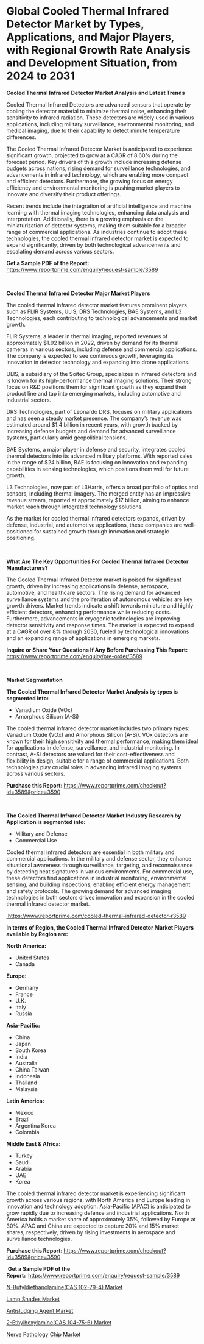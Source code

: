 <p><h1>Global Cooled Thermal Infrared Detector Market by Types, Applications, and Major Players, with Regional Growth Rate Analysis and Development Situation, from 2024 to 2031</h1></p><p><strong>Cooled Thermal Infrared Detector Market Analysis and Latest Trends</strong></p>
<p><p>Cooled Thermal Infrared Detectors are advanced sensors that operate by cooling the detector material to minimize thermal noise, enhancing their sensitivity to infrared radiation. These detectors are widely used in various applications, including military surveillance, environmental monitoring, and medical imaging, due to their capability to detect minute temperature differences.</p><p>The Cooled Thermal Infrared Detector Market is anticipated to experience significant growth, projected to grow at a CAGR of 8.60% during the forecast period. Key drivers of this growth include increasing defense budgets across nations, rising demand for surveillance technologies, and advancements in infrared technology, which are enabling more compact and efficient detectors. Furthermore, the growing focus on energy efficiency and environmental monitoring is pushing market players to innovate and diversify their product offerings.</p><p>Recent trends include the integration of artificial intelligence and machine learning with thermal imaging technologies, enhancing data analysis and interpretation. Additionally, there is a growing emphasis on the miniaturization of detector systems, making them suitable for a broader range of commercial applications. As industries continue to adopt these technologies, the cooled thermal infrared detector market is expected to expand significantly, driven by both technological advancements and escalating demand across various sectors.</p></p>
<p><strong>Get a Sample PDF of the Report:&nbsp;</strong> <a href="https://www.reportprime.com/enquiry/request-sample/3589?utm_campaign=1386&utm_medium=2&utm_source=Github&utm_content=ia&utm_term=18102024&utm_id=cooled-thermal-infrared-detector">https://www.reportprime.com/enquiry/request-sample/3589</a></p>
<p>&nbsp;</p>
<p><strong>Cooled Thermal Infrared Detector Major Market Players</strong></p>
<p><p>The cooled thermal infrared detector market features prominent players such as FLIR Systems, ULIS, DRS Technologies, BAE Systems, and L3 Technologies, each contributing to technological advancements and market growth.</p><p>FLIR Systems, a leader in thermal imaging, reported revenues of approximately $1.92 billion in 2022, driven by demand for its thermal cameras in various sectors, including defense and commercial applications. The company is expected to see continuous growth, leveraging its innovation in detector technology and expanding into drone applications.</p><p>ULIS, a subsidiary of the Soitec Group, specializes in infrared detectors and is known for its high-performance thermal imaging solutions. Their strong focus on R&D positions them for significant growth as they expand their product line and tap into emerging markets, including automotive and industrial sectors.</p><p>DRS Technologies, part of Leonardo DRS, focuses on military applications and has seen a steady market presence. The company’s revenue was estimated around $1.4 billion in recent years, with growth backed by increasing defense budgets and demand for advanced surveillance systems, particularly amid geopolitical tensions.</p><p>BAE Systems, a major player in defense and security, integrates cooled thermal detectors into its advanced military platforms. With reported sales in the range of $24 billion, BAE is focusing on innovation and expanding capabilities in sensing technologies, which positions them well for future growth.</p><p>L3 Technologies, now part of L3Harris, offers a broad portfolio of optics and sensors, including thermal imagery. The merged entity has an impressive revenue stream, reported at approximately $17 billion, aiming to enhance market reach through integrated technology solutions.</p><p>As the market for cooled thermal infrared detectors expands, driven by defense, industrial, and automotive applications, these companies are well-positioned for sustained growth through innovation and strategic positioning.</p></p>
<p>&nbsp;</p>
<p><strong>What Are The Key Opportunities For Cooled Thermal Infrared Detector Manufacturers?</strong></p>
<p><p>The Cooled Thermal Infrared Detector market is poised for significant growth, driven by increasing applications in defense, aerospace, automotive, and healthcare sectors. The rising demand for advanced surveillance systems and the proliferation of autonomous vehicles are key growth drivers. Market trends indicate a shift towards miniature and highly efficient detectors, enhancing performance while reducing costs. Furthermore, advancements in cryogenic technologies are improving detector sensitivity and response times. The market is expected to expand at a CAGR of over 8% through 2030, fueled by technological innovations and an expanding range of applications in emerging markets. </p></p>
<p><strong>Inquire or Share Your Questions If Any Before Purchasing This Report:</strong> <a href="https://www.reportprime.com/enquiry/pre-order/3589?utm_campaign=1386&utm_medium=2&utm_source=Github&utm_content=ia&utm_term=18102024&utm_id=cooled-thermal-infrared-detector">https://www.reportprime.com/enquiry/pre-order/3589</a></p>
<p>&nbsp;</p>
<p><strong>Market Segmentation</strong></p>
<p><strong>The Cooled Thermal Infrared Detector Market Analysis by types is segmented into:</strong></p>
<p><ul><li>Vanadium Oxide (VOx)</li><li>Amorphous Silicon (A-Si)</li></ul></p>
<p><p>The cooled thermal infrared detector market includes two primary types: Vanadium Oxide (VOx) and Amorphous Silicon (A-Si). VOx detectors are known for their high sensitivity and thermal performance, making them ideal for applications in defense, surveillance, and industrial monitoring. In contrast, A-Si detectors are valued for their cost-effectiveness and flexibility in design, suitable for a range of commercial applications. Both technologies play crucial roles in advancing infrared imaging systems across various sectors.</p></p>
<p><strong>Purchase this Report:&nbsp;</strong><a href="https://www.reportprime.com/checkout?id=3589&price=3590&utm_campaign=1386&utm_medium=2&utm_source=Github&utm_content=ia&utm_term=18102024&utm_id=cooled-thermal-infrared-detector">https://www.reportprime.com/checkout?id=3589&price=3590</a></p>
<p>&nbsp;</p>
<p><strong>The Cooled Thermal Infrared Detector Market Industry Research by Application is segmented into:</strong></p>
<p><ul><li>Military and Defense</li><li>Commercial Use</li></ul></p>
<p><p>Cooled thermal infrared detectors are essential in both military and commercial applications. In the military and defense sector, they enhance situational awareness through surveillance, targeting, and reconnaissance by detecting heat signatures in various environments. For commercial use, these detectors find applications in industrial monitoring, environmental sensing, and building inspections, enabling efficient energy management and safety protocols. The growing demand for advanced imaging technologies in both sectors drives innovation and expansion in the cooled thermal infrared detector market.</p></p>
<p><a href="https://www.reportprime.com/cooled-thermal-infrared-detector-r3589?utm_campaign=1386&utm_medium=2&utm_source=Github&utm_content=ia&utm_term=18102024&utm_id=cooled-thermal-infrared-detector">&nbsp;https://www.reportprime.com/cooled-thermal-infrared-detector-r3589</a></p>
<p><strong>In terms of Region, the Cooled Thermal Infrared Detector Market Players available by Region are:</strong></p>
<p>
    <p> <strong> North America: </strong>
        <ul>
            <li>United States</li>
            <li>Canada</li>
        </ul>
        </p> 
    <p> <strong> Europe: </strong>
        <ul>
            <li>Germany</li>
            <li>France</li>
            <li>U.K.</li>
            <li>Italy</li>
            <li>Russia</li>
        </ul>
        </p> 
    <p> <strong> Asia-Pacific: </strong>
        <ul>
            <li>China</li>
            <li>Japan</li>
            <li>South Korea</li>
            <li>India</li>
            <li>Australia</li>
            <li>China Taiwan</li>
            <li>Indonesia</li>
            <li>Thailand</li>
            <li>Malaysia</li>
        </ul>
        </p> 
    <p> <strong> Latin America: </strong>
        <ul>
            <li>Mexico</li>
            <li>Brazil</li>
            <li>Argentina Korea</li>
            <li>Colombia</li>
        </ul>
        </p> 
    <p> <strong> Middle East & Africa: </strong>
        <ul>
            <li>Turkey</li>
            <li>Saudi</li>
            <li>Arabia</li>
            <li>UAE</li>
            <li>Korea</li>
        </ul>
    </p>
    </p>
<p><p>The cooled thermal infrared detector market is experiencing significant growth across various regions, with North America and Europe leading in innovation and technology adoption. Asia-Pacific (APAC) is anticipated to grow rapidly due to increasing defense and industrial applications. North America holds a market share of approximately 35%, followed by Europe at 30%. APAC and China are expected to capture 20% and 15% market shares, respectively, driven by rising investments in aerospace and surveillance technologies.</p></p>
<p><strong>Purchase this Report: </strong><a href="https://www.reportprime.com/checkout?id=3589&price=3590&utm_campaign=1386&utm_medium=2&utm_source=Github&utm_content=ia&utm_term=18102024&utm_id=cooled-thermal-infrared-detector">https://www.reportprime.com/checkout?id=3589&price=3590</a></p>
<p>&nbsp;<strong>Get a Sample PDF of the Report:&nbsp;&nbsp;</strong><a href="https://www.reportprime.com/enquiry/request-sample/3589?utm_campaign=1386&utm_medium=2&utm_source=Github&utm_content=ia&utm_term=18102024&utm_id=cooled-thermal-infrared-detector">https://www.reportprime.com/enquiry/request-sample/3589</a></p>
<p><strong></strong></p>
<p><p><a href="https://www.linkedin.com/pulse/n-butyldiethanolaminecas-102-79-4-market-investigation-industry-ncpxf?utm_campaign=1386&utm_medium=2&utm_source=Github&utm_content=ia&utm_term=18102024&utm_id=cooled-thermal-infrared-detector">N-Butyldiethanolamine(CAS 102-79-4) Market</a></p><p><a href="https://issuu.com/reportprime-2/docs/lamp-shades-market-size-2030.pptx_6bb72028e4f121?utm_campaign=1386&utm_medium=2&utm_source=Github&utm_content=ia&utm_term=18102024&utm_id=cooled-thermal-infrared-detector">Lamp Shades Market</a></p><p><a href="https://www.linkedin.com/pulse/strategic-market-insights-navigating-global-antisludging-6ekif?utm_campaign=1386&utm_medium=2&utm_source=Github&utm_content=ia&utm_term=18102024&utm_id=cooled-thermal-infrared-detector">Antisludging Agent Market</a></p><p><a href="https://www.linkedin.com/pulse/2-ethylhexylaminecas-104-75-6-market-evolution-future-tk9vf?utm_campaign=1386&utm_medium=2&utm_source=Github&utm_content=ia&utm_term=18102024&utm_id=cooled-thermal-infrared-detector">2-Ethylhexylamine(CAS 104-75-6) Market</a></p><p><a href="https://github.com/hgf64gh/Market-Research-Report-List-1/blob/main/nerve-pathology-chip-market.md?utm_campaign=1386&utm_medium=2&utm_source=Github&utm_content=ia&utm_term=18102024&utm_id=cooled-thermal-infrared-detector">Nerve Pathology Chip Market</a></p></p>